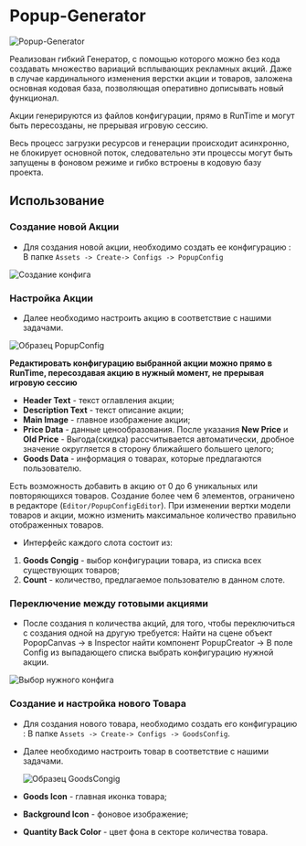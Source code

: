 # Popup-Generator
![Popup-Generator](https://github.com/user-attachments/assets/5c700c40-61d9-4846-ac05-8740b0d080b7)

Реализован гибкий Генератор, с помощью которого можно без кода создавать множество вариаций всплывающих рекламных акций. Даже в случае кардинального изменения верстки акции и товаров, заложена основная кодовая база, позволяющая оперативно дописывать новый функционал.

Акции генерируются из файлов конфигурации, прямо в RunTime и могут быть пересозданы, не прерывая игровую сессию. 

Весь процесс загрузки ресурсов и генерации происходит асинхронно, не блокирует основной поток, следовательно эти процессы могут быть запущены в фоновом режиме и гибко встроены в кодовую базу проекта.

## Использование
### Создание новой Акции
- Для создания новой акции, необходимо создать ее конфигурацию : В папке `Assets -> Create-> Configs -> PopupConfig`

![Создание конфига](https://github.com/user-attachments/assets/37ab8408-69e3-42fe-9187-193bd0da08f6)

### Настройка Акции
- Далее необходимо настроить акцию в соответствие с нашими задачами.

![Образец PopupConfig](https://github.com/user-attachments/assets/d49bc634-88df-4d33-bc92-a9fa4df5c53e)

**Редактировать конфигурацию выбранной акции можно прямо в RunTime, пересоздавая акцию в нужный момент, не прерывая игровую сессию**

- **Header Text** - текст оглавления акции;
- **Description Text** - текст описание акции;
- **Main Image** - главное изображение акции;
- **Price Data** - данные ценообразования. После указания **New Price** и **Old Price** - Выгода(скидка) рассчитывается автоматически, дробное значение округляется в сторону ближайшего большего целого;
- **Goods Data** - информация о товарах, которые предлагаются пользователю.

Есть возможность добавить в акцию от 0 до 6 уникальных или повторяющихся товаров. Создание более чем 6 элементов, ограничено в редакторе (`Editor/PopupConfigEditor`). При изменении вертки модели товаров и акции, можно изменить максимальное количество правильно отображенных товаров.

- Интерфейс каждого слота состоит из:
1) **Goods Congig** - выбор конфигурации товара, из списка всех существующих товаров;
2) **Count** - количество, предлагаемое пользователю в данном слоте.

### Переключение между готовыми акциями
- После создания n количества акций, для того, чтобы переключиться с создания одной на другую требуется: Найти на сцене объект PopopCanvas -> в Inspector найти компонент PopupCreator -> В поле Config из выпадающего списка выбрать конфигурацию нужной акции.

![Выбор нужного конфига](https://github.com/user-attachments/assets/9d078605-2ffb-4dda-add8-b01941f793e1)

### Создание и настройка нового Товара 

- Для создания нового товара, необходимо создать его конфигурацию : В папке `Assets -> Create-> Configs -> GoodsConfig`.
- Далее необходимо настроить товар в соответствие с нашими задачами.

  ![Образец GoodsCongig](https://github.com/user-attachments/assets/3803c853-bcac-4282-988c-bb9ec7c63134)

- **Goods Icon** - главная иконка товара;
- **Background Icon** - фоновое изображение;
- **Quantity Back Color** - цвет фона в секторе количества товара.
